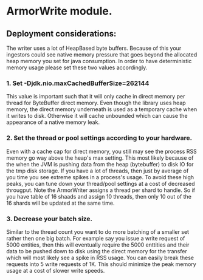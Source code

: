 # ArmorWrite module.

## Deployment considerations:

The writer uses a lot of HeapBased byte buffers. Because of this your ingestors could see native memory pressure that goes beyond the allocated heap memory you set 
for java consumption. In order to have deterministic memory usage please set these two values accordingly.

### 1. Set -Djdk.nio.maxCachedBufferSize=262144

This value is important such that it will only cache in direct memory per thread for ByteBuffer direct memory. Even though the library uses heap memory, the direct 
memory underneath is used as a temporary cache when it writes to disk. Otherwise it will cache unbounded which can cause the appearance of a native memory leak.

### 2. Set the thread or pool settings according to your hardware.

Even with a cache cap for direct memory, you still may see the process RSS memory go way above the heap's max setting. This most likely because of the when the JVM is pushing
data from the heap (bytebuffer) to disk IO for the tmp disk storage. If you have a lot of threads, then just by average of you time you see extreme spikes in a process's
usage. To avoid these high peaks, you can tune down your thread/pool settings at a cost of decreased througput. Note the ArmorWriter assigns a thread per shard to handle.
So if you have table of 16 shaads and assign 10 threads, then only 10 out of the 16 shards will be updated at the same time.

### 3. Decrease your batch size.

Similar to the thread count you want to do more batching of a smaller set rather then one big batch. For example say you issue a write request of 5000 entities, then
this will eventually require the 5000 enttities and their data to be pushed down to disk using the direct memory for the transfer which will most likely see a spike in 
RSS usage. You can easily break these requests into 5 write requests of 1K. This should minimize the peak memory usage at a cost of slower write speeds.
